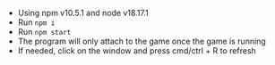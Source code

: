 - Using npm v10.5.1 and node v18.17.1
- Run `npm i`
- Run `npm start`
- The program will only attach to the game once the game is running
- If needed, click on the window and press cmd/ctrl + R to refresh
